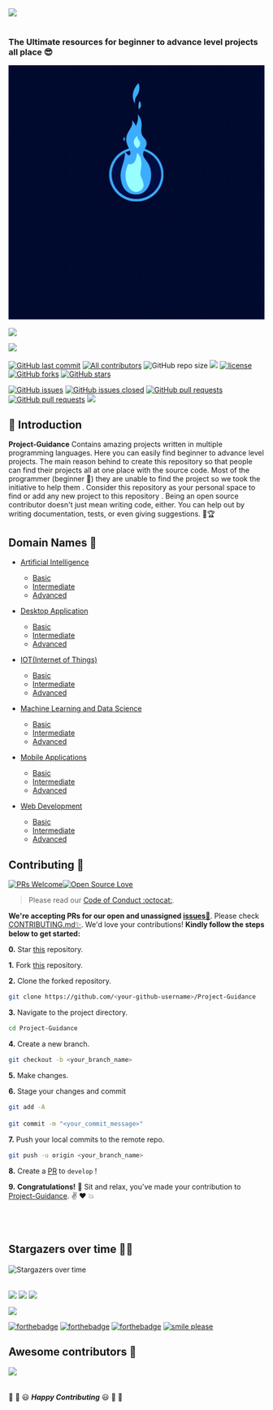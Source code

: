 <a href="https://github.com/Kushal997-das/Project-Guidance/"><img align='center' height="30" src="https://img.shields.io/badge/Project Guidance-💡-orange.svg?&style=for-the-badge&logo=KD&logoColor=blue" /></a> <br> <br>

### The Ultimate resources for beginner to advance level projects all place 😎

<img align="center" alt="GIF"  width="600px" height='500px' src="/Documents/Project Guidance (2).gif" />


<a href="https://github.com/Kushal997-das/Project-Guidance/"><img align='center' height="25" src="https://img.shields.io/badge/Hola - 👋-pink.svg?&style=for-the-badge&logo=KushalDas&logoColor=blue" /></a> <br>

<a href="#Contribution" title="Contributions are welcome"><img src="https://img.shields.io/badge/contributions-welcome-green.svg"></a> <br>
<!-- ALL-CONTRIBUTORS-BADGE:START - Do not remove or modify this section -->
[![GitHub last commit](https://img.shields.io/github/last-commit/Kushal997-das/Project-Guidance?logo=git&logoColor=white)](https://github.com/Kushal997-das/Project-Guidance/commits/master)
[![All  contributors](https://img.shields.io/github/contributors/Kushal997-das/Project-Guidance?color=green)](https://github.com/Kushal997-das/Project-Guidance/graphs/contributors)
![GitHub repo size](https://img.shields.io/github/repo-size/Kushal997-das/Project-Guidance?color=blue)
![](https://img.shields.io/badge/Status-Ongoing-green.svg)
[![license](https://img.shields.io/github/license/Kushal997-das/Project-Guidance.svg?color=red)](https://github.com/Kushal997-das/Project-Guidance/blob/main/LICENSE)
[![GitHub forks](https://img.shields.io/github/forks/kushal997-das/Project-Guidance.svg?color=green)](https://github.com/kushal997-das/Project-Guidance/network) [![GitHub stars](https://img.shields.io/github/stars/Kushal997-das/Project-Guidance.svg?color=orange)](https://github.com/kushal997-das/Project-Guidance/stargazers)

[![GitHub issues](https://img.shields.io/github/issues/Kushal997-das/Project-Guidance.svg?color=red)](https://github.com/Kushal997-das/Project-Guidance/issues)
[![GitHub issues closed](https://img.shields.io/github/issues-closed/Kushal997-das/Project-Guidance.svg)](https://github.com/Kushal997-das/Project-Guidance/issues?q=is%3Aissue+is%3Aclosed)
[![GitHub pull requests](https://img.shields.io/github/issues-pr/Kushal997-das/Project-Guidance.svg?color=yellow)](https://github.com/Kushal997-das/Project-Guidance/pulls)
[![GitHub pull requests](https://img.shields.io/github/issues-pr-closed/Kushal997-das/Project-Guidance.svg?color=red)](https://github.com/Kushal997-das/Project-Guidance/issues?q=is%3Aissue+is%3Aclosed)
<a href="#Contents" title="Project Count"><img src="https://img.shields.io/badge/Projects-71-blue.svg?color=5ac4bf"></a> <br>

📌 Introduction
------------------
**Project-Guidance** Contains amazing projects written in multiple programming languages. Here you can easily find beginner to advance level projects.
The main reason behind to create this repository so that people can find their projects all at one place with the source code. Most of the programmer (beginner 🔰) they are 
unable to find the project so we took the initiative to help them . Consider this repository as your personal space to find or add any new project to this repository .
Being an open source contributor doesn't just mean writing code, either. You can help out by writing documentation, tests, or even giving suggestions. 🌟🏆


Domain Names 🚀
----------
- [Artificial Intelligence](https://github.com/Kushal997-das/Project-Guidance/tree/main/Artificial%20Intelligence)
  - [Basic](https://github.com/Kushal997-das/Project-Guidance/tree/main/Artificial%20Intelligence/Basic)
  - [Intermediate](https://github.com/Kushal997-das/Project-Guidance/tree/main/Artificial%20Intelligence/Intermediate)
  - [Advanced](https://github.com/Kushal997-das/Project-Guidance/tree/main/Artificial%20Intelligence/Advanced)
 

- [Desktop Application](https://github.com/Kushal997-das/Project-Guidance/tree/main/Desktop%20Application)
  - [Basic](https://github.com/Kushal997-das/Project-Guidance/tree/main/Desktop%20Application/Basic)
  - [Intermediate](https://github.com/Kushal997-das/Project-Guidance/tree/main/Desktop%20Application/Intermediate)
  - [Advanced](https://github.com/Kushal997-das/Project-Guidance/tree/main/Desktop%20Application/Advanced)
  
  
- [IOT(Internet of Things)](https://github.com/Kushal997-das/Project-Guidance/tree/main/IOT(Internet%20of%20Things))
  - [Basic](https://github.com/Kushal997-das/Project-Guidance/tree/main/IOT(Internet%20of%20Things)/Basic)
  - [Intermediate](https://github.com/Kushal997-das/Project-Guidance/tree/main/IOT(Internet%20of%20Things)/Intermediate)
  - [Advanced](https://github.com/Kushal997-das/Project-Guidance/tree/main/IOT(Internet%20of%20Things)/Advanced)
  
  
- [Machine Learning and Data Science](https://github.com/Kushal997-das/Project-Guidance/tree/main/Machine%20Learning%20and%20Data%20Science)
  - [Basic](https://github.com/Kushal997-das/Project-Guidance/tree/main/Machine%20Learning%20and%20Data%20Science/Basic)
  - [Intermediate](https://github.com/Kushal997-das/Project-Guidance/tree/main/Machine%20Learning%20and%20Data%20Science/Intermediate)
  - [Advanced](https://github.com/Kushal997-das/Project-Guidance/tree/main/Machine%20Learning%20and%20Data%20Science/Advanced)
  
  
- [Mobile Applications](https://github.com/Kushal997-das/Project-Guidance/tree/main/Mobile%20Applications)
  - [Basic](https://github.com/Kushal997-das/Project-Guidance/tree/main/Mobile%20Applications/Basic)
  - [Intermediate](https://github.com/Kushal997-das/Project-Guidance/tree/main/Mobile%20Applications/Intermediate)
  - [Advanced](https://github.com/Kushal997-das/Project-Guidance/tree/main/Mobile%20Applications/Advanced)
  
  
- [Web Development](https://github.com/Kushal997-das/Project-Guidance/tree/main/Web%20Development)
  - [Basic](https://github.com/Kushal997-das/Project-Guidance/tree/main/Web%20Development/Basic)
  - [Intermediate](https://github.com/Kushal997-das/Project-Guidance/tree/main/Web%20Development/Intermediate)
  - [Advanced](https://github.com/Kushal997-das/Project-Guidance/tree/main/Web%20Development/Advanced)
  


## Contributing :handshake:

[![PRs Welcome](https://img.shields.io/badge/PRs-welcome-brightgreen.svg?style=flat&logo=git&logoColor=white)](https://github.com/Kushal997-das/Project-Guidance/pulls)[![Open Source Love](https://badges.frapsoft.com/os/v2/open-source.svg?color=red)](https://github.com/Kushal997-das/Project-Guidance)

> Please read our [Code of Conduct :octocat:](https://github.com/Kushal997-das/Project-Guidance/blob/main/CODE_OF_CONDUCT.md).


**We're accepting PRs for our open and unassigned [issues🐛](https://github.com/Kushal997-das/Project-Guidance/issues)**. Please check [CONTRIBUTING.md✨](https://github.com/Kushal997-das/Project-Guidance/blob/main/CONTRIBUTING.md). We'd love your contributions! **Kindly follow the steps below to get started:** 

**0.** Star [this](https://github.com/Kushal997-das/Project-Guidance) repository.

**1.** Fork [this](https://github.com/Kushal997-das/Project-Guidance) repository.

**2.** Clone the forked repository.

```bash
git clone https://github.com/<your-github-username>/Project-Guidance
```

**3.** Navigate to the project directory.

```bash
cd Project-Guidance
```

**4.** Create a new branch.

```bash
git checkout -b <your_branch_name>
```

**5.** Make changes.

**6.** Stage your changes and commit

```bash
git add -A

git commit -m "<your_commit_message>"
```

**7.** Push your local commits to the remote repo.

```bash
git push -u origin <your_branch_name>
```

**8.** Create a [PR](https://help.github.com/en/github/collaborating-with-issues-and-pull-requests/creating-a-pull-request) to `develop` !

**9.** **Congratulations!** :tada: Sit and relax, you've made your contribution to [Project-Guidance](https://github.com/Kushal997-das/Project-Guidance). :v: :heart: 💥

<br><br>

## Stargazers over time 🤗🚀

<img align="center" alt="Stargazers over time" src="https://starchart.cc/Kushal997-das/Project-Guidance.svg?raw=true&color=green" /><br><br>

<a href ="https://github.com/Kushal997-das/Project-Guidance/graphs/contributors"><img align='center' height="25" src="https://img.shields.io/badge/contributors✨-green.svg?&style=for-the-badge&logo=KushalDas&logoColor=blue" /></a>
<a href ="https://github.com/Kushal997-das/Project-Guidance/discussions"><img align='center' height="25" src="https://img.shields.io/badge/Discussions-black.svg?&style=for-the-badge&logo=KushalDas&logoColor=blue" /></a>
<a href ="https://github.com/Kushal997-das/Project-Guidance/actions"><img align='center' height="25" src="https://img.shields.io/badge/Actions-red.svg?&style=for-the-badge&logo=KushalDas&logoColor=blue" /></a>

<a href ="https://github.com/Kushal997-das/Project-Guidance"><img align='center' height="25" src="https://img.shields.io/badge/made with- Programming languages-orange.svg?&style=for-the-badge&logo=KushalDas&logoColor=blue" /></a> <br>


[![forthebadge](https://forthebadge.com/images/badges/built-by-developers.svg)](https://forthebadge.com)
[![forthebadge](https://forthebadge.com/images/badges/built-with-love.svg)](https://forthebadge.com)
[![forthebadge](https://forthebadge.com/images/badges/built-with-swag.svg)](https://forthebadge.com)
[![smile please](https://forthebadge.com/images/badges/makes-people-smile.svg)](https://github.com/Kushal997-das/)

## Awesome contributors :star_struck:
<a href="https://github.com/Kushal997-das/Project-Guidance/graphs/contributors">
  <img src="https://contrib.rocks/image?repo=Kushal997-das/Project-Guidance" />
</a> <br><br>

:tada: :confetti_ball: :smiley: _**Happy Contributing**_ :smiley: :confetti_ball: :tada:
